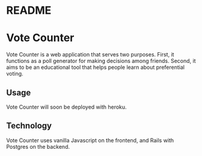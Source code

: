 # README




# Vote Counter
Vote Counter is a web application that serves two purposes. First, it functions as a poll generator for making decisions among friends. Second, it aims to be an educational tool that helps people learn about preferential voting.

## Usage

Vote Counter will soon be deployed with heroku.

## Technology

Vote Counter uses vanilla Javascript on the frontend, and Rails with Postgres on the backend.
